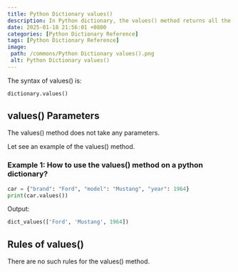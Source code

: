 ```yaml
---
title: Python Dictionary values()
description: In Python dictionary, the values() method returns all the values of a given dictionary inside a list..
date: 2025-01-18 21:56:01 +0800
categories: [Python Dictionary Reference]
tags: [Python Dictionary Reference]
image:
 path: /commons/Python Dictionary values().png
 alt: Python Dictionary values()
---
```


The syntax of values() is:

```python
dictionary.values()

```

## values() Parameters

The values() method does not take any parameters.

<script type="text/javascript">
	atOptions = {
		'key' : 'f934c5057f4cfe34762901514605d248',
		'format' : 'iframe',
		'height' : 180,
		'width' : 800,
		'params' : {}
	};
</script>
<script type="text/javascript" src="https://www.highperformanceformat.com/f934c5057f4cfe34762901514605d248/invoke.js"></script>
Let see an example of the values() method.

### Example 1: How to use the values() method on a python dictionary?

```python
car = {"brand": "Ford", "model": "Mustang", "year": 1964}
print(car.values())

```

<script type="text/javascript">
	atOptions = {
		'key' : 'f934c5057f4cfe34762901514605d248',
		'format' : 'iframe',
		'height' : 180,
		'width' : 800,
		'params' : {}
	};
</script>
<script type="text/javascript" src="https://www.highperformanceformat.com/f934c5057f4cfe34762901514605d248/invoke.js"></script>
Output:

```python
dict_values(['Ford', 'Mustang', 1964])

```

<script type="text/javascript">
	atOptions = {
		'key' : 'f934c5057f4cfe34762901514605d248',
		'format' : 'iframe',
		'height' : 180,
		'width' : 800,
		'params' : {}
	};
</script>
<script type="text/javascript" src="https://www.highperformanceformat.com/f934c5057f4cfe34762901514605d248/invoke.js"></script>
## Rules of values()

There are no such rules for the values() method.